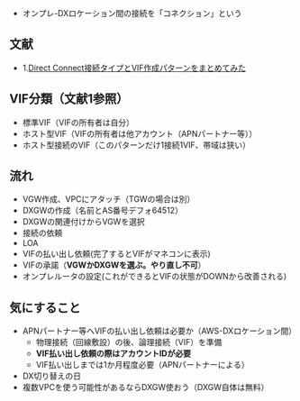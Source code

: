 
- オンプレ-DXロケーション間の接続を「コネクション」という

## 文献
- 1.[Direct Connect接続タイプとVIF作成パターンをまとめてみた](https://dev.classmethod.jp/articles/direct-connect-connection-pattern-vif/)

## VIF分類（文献1参照）
- 標準VIF（VIFの所有者は自分）
- ホスト型VIF（VIFの所有者は他アカウント（APNパートナー等））
- ホスト型接続のVIF（このパターンだけ1接続1VIF、帯域は狭い）


## 流れ
- VGW作成、VPCにアタッチ（TGWの場合は別）
- DXGWの作成（名前とAS番号デフォ64512）
- DXGWの関連付けからVGWを選択
- 接続の依頼
- LOA
- VIFの払い出し依頼(完了するとVIFがマネコンに表示)
- VIFの承諾（**VGWかDXGWを選ぶ。やり直し不可**）
- オンプレルータの設定(これができるとVIFの状態がDOWNから改善される)

## 気にすること
- APNパートナー等へVIFの払い出し依頼は必要か（AWS-DXロケーション間）
  - 物理接続（回線敷設）の後、論理接続（VIF）を準備
  - **VIF払い出し依頼の際はアカウントIDが必要**
  - VIF払い出しまでは1か月程度必要（APNパートナーによる）
- DX切り替えの日
- 複数VPCを使う可能性があるならDXGW使おう（DXGW自体は無料）
